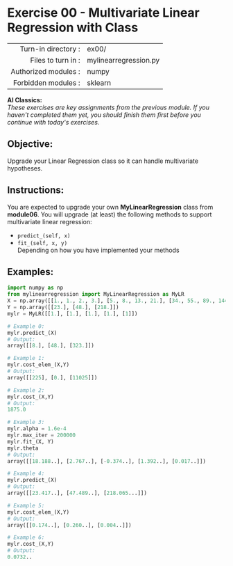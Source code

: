 # Exercise 00 - Multivariate Linear Regression with Class

|                         |                        |
| -----------------------:| ---------------------- |
|   Turn-in directory :   |  ex00/                 |
|   Files to turn in :    |  mylinearregression.py |
|   Authorized modules :  |  numpy                 |
|   Forbidden modules :   |  sklearn               |

**AI Classics:**  
*These exercises are key assignments from the previous module. If you haven't completed them yet, you should finish them first before you continue with today's exercises.*

## Objective: 
Upgrade your Linear Regression class so it can handle multivariate hypotheses.

## Instructions:
You are expected to upgrade your own **MyLinearRegression** class from **module06**. You will upgrade (at least) the following methods to support multivariate linear regression:
- `predict_(self, x)` 
- `fit_(self, x, y)`   
Depending on how you have implemented your methods

## Examples:
```python
import numpy as np
from mylinearregression import MyLinearRegression as MyLR
X = np.array([[1., 1., 2., 3.], [5., 8., 13., 21.], [34., 55., 89., 144.]])
Y = np.array([[23.], [48.], [218.]])
mylr = MyLR([[1.], [1.], [1.], [1.], [1]])

# Example 0:
mylr.predict_(X)
# Output:
array([[8.], [48.], [323.]])

# Example 1:
mylr.cost_elem_(X,Y)
# Output:
array([[225], [0.], [11025]])

# Example 2:
mylr.cost_(X,Y)
# Output:
1875.0

# Example 3:
mylr.alpha = 1.6e-4
mylr.max_iter = 200000
mylr.fit_(X, Y)
mylr.theta
# Output:
array([[18.188..], [2.767..], [-0.374..], [1.392..], [0.017..]])

# Example 4:
mylr.predict_(X)
# Output:
array([[23.417..], [47.489..], [218.065...]])

# Example 5:
mylr.cost_elem_(X,Y)
# Output:
array([[0.174..], [0.260..], [0.004..]])

# Example 6:
mylr.cost_(X,Y)
# Output:
0.0732..
```
